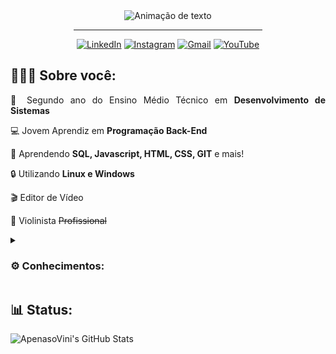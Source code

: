 <div align="center">
<img alt="Animação de texto" src="https://readme-typing-svg.demolab.com/?lines=Olá,%20meu%20nome%20é%20Vinícius!%20✌🏾;Back-End%20Dev|%20Intelbras;Desenvolvimento%20de%20Sistemas|%20Senai;Bem%20Vindo!%20😉&font=Noto%20Sans&center=true&width=600&height=45&color=FFFFFF&vCenter=true&pause=1000&size=30">
  <hr width="60%">

[![LinkedIn](https://img.shields.io/badge/LinkedIn-0D1117?style=for-the-badge&logo=linkedin&logoColor=0077B5)](https://www.linkedin.com/in/apenasovini/)
[![Instagram](https://img.shields.io/badge/Instagram-0D1117?style=for-the-badge&logo=instagram&logoColor=E4405F)](https://www.instagram.com/sf.vini/)
[![Gmail](https://img.shields.io/badge/Gmail-0D1117?style=for-the-badge&logo=gmail&logoColor=D14836)](mailto:viniciusicmsc@gmail.com)
[![YouTube](https://img.shields.io/badge/YouTube-0D1117?style=for-the-badge&logo=youtube&logoColor=FF0000)](https://www.youtube.com/@ApenasoVini)

</div>
<h2 align="justify">🙋🏾‍♂️ Sobre você:</h2> 
<p align="justify">🧠 Segundo ano do Ensino Médio Técnico em <b>Desenvolvimento de Sistemas</b></p>
<p align="justify">💻 Jovem Aprendiz em <b>Programação Back-End</b></p>
<p align="justify">🔎 Aprendendo <b>SQL, Javascript, HTML, CSS, GIT</b> e mais!</p>
<p align="justify">🔒 Utilizando <b>Linux e Windows</b></p>
<p align="justify">🎬 Editor de Vídeo</p>
<p align="justify">🎻 Violinista <del>Profissional</del></p>
 
   <details>
 <summary><h3>⚙ Conhecimentos:</h3></summary>
  
![JavaScript](https://img.shields.io/badge/javascript-0D1117.svg?style=for-the-badge&logo=javascript&logoColor=%23F7DF1E)
![HTML5](https://img.shields.io/badge/html5-0D1117.svg?style=for-the-badge&logo=html5&logoColor=E34F26)
![CSS3](https://img.shields.io/badge/css3-0D1117.svg?style=for-the-badge&logo=css3&logoColor=1572B6)
<br>
![PostgreSQL](https://img.shields.io/badge/PostgreSQL-0D1117?style=for-the-badge&logo=postgresql&logoColor=09F7FF)
![SQLite](https://img.shields.io/badge/sqlite-0D1117?style=for-the-badge&logo=sqlite&logoColor=4339B3)
![MySQL](https://img.shields.io/badge/mysql-0D1117?style=for-the-badge&logo=mysql&logoColor=B37239)
<br>
![Git](https://img.shields.io/badge/GIT-0D1117?style=for-the-badge&logo=git&logoColor=E44C30)
![GitHub](https://img.shields.io/badge/GitHub-0D1117?style=for-the-badge&logo=github&logoColor=737985)
<br>
![NodeJS](https://img.shields.io/badge/nodejs-0D1117?style=for-the-badge&logo=node.js&logoColor=2F7836)
![React](https://img.shields.io/badge/react-0D1117?style=for-the-badge&logo=react&logoColor=22A3DF)  
![Postman](https://img.shields.io/badge/Postman-0D1117?style=for-the-badge&logo=postman&logoColor=FF7C25)
![VSCode](https://img.shields.io/badge/VSCode-0D1117?style=for-the-badge&logo=visual%20studio%20code&logoColor=0078D4)
<br>
![Linux](https://img.shields.io/badge/Linux-0D1117?style=for-the-badge&logo=linux&logoColor=FFFFFF)
![Windows](https://img.shields.io/badge/Windows-0D1117?style=for-the-badge&logo=windows&logoColor=FFFFFF)
<br>
![Canva](https://img.shields.io/badge/Canva-0D1117.svg?style=for-the-badge&logo=Canva&logoColor=%2300C4CC)
![Figma](https://img.shields.io/badge/figma-0D1117.svg?style=for-the-badge&logo=figma&logoColor=%23F24E1E)
<br>
![Microsoft_Office](https://img.shields.io/badge/Microsoft_Office-0D1117?style=for-the-badge&logo=microsoft-office&logoColor=BA3F1D)
![Microsoft_word](https://img.shields.io/badge/Microsoft_Word-0D1117?style=for-the-badge&logo=microsoft-word&logoColor=1D5CA4)
![Microsoft_excel](https://img.shields.io/badge/Microsoft_Excel-0D1117.svg?style=for-the-badge&logo=microsoft-excel&logoColor=1DA42F)
</details>


<h2 align="justify"> 📊 Status:</h2> 
     <img align="top" src="https://github-readme-stats.vercel.app/api?username=ApenasoVini&show_icons=true&line_height=27&title_color=FFFFFF&icon_color=bf91f3&text_color=FFFFFF&bg_color=0D1117" alt="ApenasoVini's GitHub Stats" />


